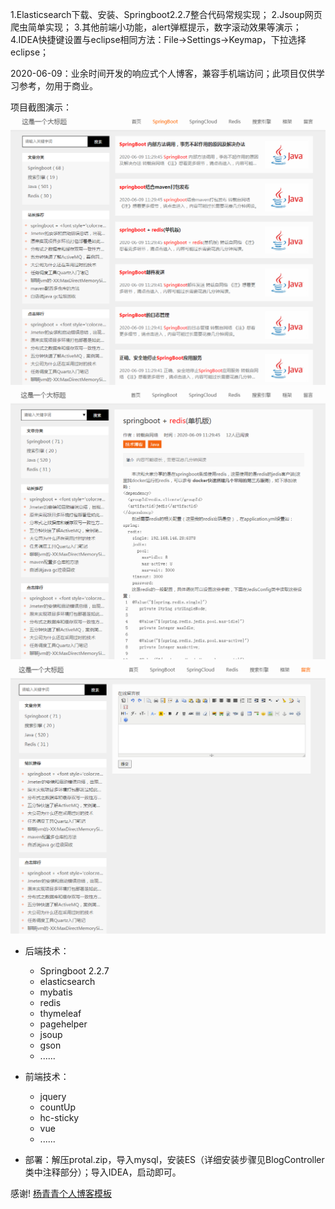 1.Elasticsearch下载、安装、Springboot2.2.7整合代码常规实现；
2.Jsoup网页爬虫简单实现；
3.其他前端小功能，alert弹框提示，数字滚动效果等演示；
4.IDEA快捷键设置与eclipse相同方法：File->Settings->Keymap，下拉选择eclipse；

2020-06-09：业余时间开发的响应式个人博客，兼容手机端访问；此项目仅供学习参考，勿用于商业。

项目截图演示：
![Image1](https://github.com/291435070/me-protal/blob/master/image/1.png)
![Image2](https://github.com/291435070/me-protal/blob/master/image/2.png)
![Image3](https://github.com/291435070/me-protal/blob/master/image/3.png)

* 后端技术：
    * Springboot 2.2.7
    * elasticsearch
    * mybatis
    * redis
    * thymeleaf
    * pagehelper
    * jsoup
    * gson
    * ......
    
* 前端技术：
    * jquery
    * countUp
    * hc-sticky
    * vue
    * ......
    
* 部署：解压protal.zip，导入mysql，安装ES（详细安装步骤见BlogController类中注释部分）；导入IDEA，启动即可。  
    
感谢!
[杨青青个人博客模板](https://www.yangqq.com)